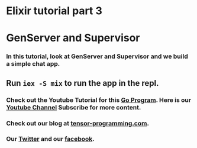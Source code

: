 # Elixir tutorial part 3
# GenServer and Supervisor

### In this tutorial, look at GenServer and Supervisor and we build a simple chat app.   
## Run `iex -S mix` to run the app in the repl. 

### Check out the Youtube Tutorial for this [Go Program](https://youtu.be/3EjRvaCOl94). Here is our [Youtube Channel](https://www.youtube.com/channel/UCYqCZOwHbnPwyjawKfE21wg) Subscribe for more content.

### Check out our blog at [tensor-programming.com](http://tensor-programming.com/).

### Our [Twitter](https://twitter.com/TensorProgram) and our [facebook](https://www.facebook.com/Tensor-Programming-1197847143611799/).
